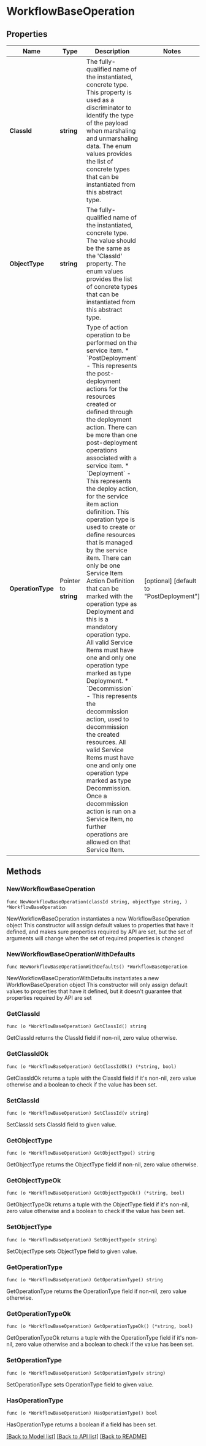 # WorkflowBaseOperation

## Properties

Name | Type | Description | Notes
------------ | ------------- | ------------- | -------------
**ClassId** | **string** | The fully-qualified name of the instantiated, concrete type. This property is used as a discriminator to identify the type of the payload when marshaling and unmarshaling data. The enum values provides the list of concrete types that can be instantiated from this abstract type. | 
**ObjectType** | **string** | The fully-qualified name of the instantiated, concrete type. The value should be the same as the &#39;ClassId&#39; property. The enum values provides the list of concrete types that can be instantiated from this abstract type. | 
**OperationType** | Pointer to **string** | Type of action operation to be performed on the service item. * &#x60;PostDeployment&#x60; - This represents the post-deployment actions for the resources created or defined through the deployment action. There can be more than one post-deployment operations associated with a service item. * &#x60;Deployment&#x60; - This represents the deploy action, for the service item action definition. This operation type is used to create or define resources that is managed by the service item. There can only be one Service Item Action Definition that can be marked with the operation type as Deployment and this is a mandatory operation type. All valid Service Items must have one and only one operation type marked as type Deployment. * &#x60;Decommission&#x60; - This represents the decommission action, used to decommission the created resources. All valid Service Items must have one and only one operation type marked as type Decommission. Once a decommission action is run on a Service Item, no further operations are allowed on that Service Item. | [optional] [default to "PostDeployment"]

## Methods

### NewWorkflowBaseOperation

`func NewWorkflowBaseOperation(classId string, objectType string, ) *WorkflowBaseOperation`

NewWorkflowBaseOperation instantiates a new WorkflowBaseOperation object
This constructor will assign default values to properties that have it defined,
and makes sure properties required by API are set, but the set of arguments
will change when the set of required properties is changed

### NewWorkflowBaseOperationWithDefaults

`func NewWorkflowBaseOperationWithDefaults() *WorkflowBaseOperation`

NewWorkflowBaseOperationWithDefaults instantiates a new WorkflowBaseOperation object
This constructor will only assign default values to properties that have it defined,
but it doesn't guarantee that properties required by API are set

### GetClassId

`func (o *WorkflowBaseOperation) GetClassId() string`

GetClassId returns the ClassId field if non-nil, zero value otherwise.

### GetClassIdOk

`func (o *WorkflowBaseOperation) GetClassIdOk() (*string, bool)`

GetClassIdOk returns a tuple with the ClassId field if it's non-nil, zero value otherwise
and a boolean to check if the value has been set.

### SetClassId

`func (o *WorkflowBaseOperation) SetClassId(v string)`

SetClassId sets ClassId field to given value.


### GetObjectType

`func (o *WorkflowBaseOperation) GetObjectType() string`

GetObjectType returns the ObjectType field if non-nil, zero value otherwise.

### GetObjectTypeOk

`func (o *WorkflowBaseOperation) GetObjectTypeOk() (*string, bool)`

GetObjectTypeOk returns a tuple with the ObjectType field if it's non-nil, zero value otherwise
and a boolean to check if the value has been set.

### SetObjectType

`func (o *WorkflowBaseOperation) SetObjectType(v string)`

SetObjectType sets ObjectType field to given value.


### GetOperationType

`func (o *WorkflowBaseOperation) GetOperationType() string`

GetOperationType returns the OperationType field if non-nil, zero value otherwise.

### GetOperationTypeOk

`func (o *WorkflowBaseOperation) GetOperationTypeOk() (*string, bool)`

GetOperationTypeOk returns a tuple with the OperationType field if it's non-nil, zero value otherwise
and a boolean to check if the value has been set.

### SetOperationType

`func (o *WorkflowBaseOperation) SetOperationType(v string)`

SetOperationType sets OperationType field to given value.

### HasOperationType

`func (o *WorkflowBaseOperation) HasOperationType() bool`

HasOperationType returns a boolean if a field has been set.


[[Back to Model list]](../README.md#documentation-for-models) [[Back to API list]](../README.md#documentation-for-api-endpoints) [[Back to README]](../README.md)


